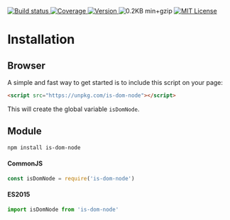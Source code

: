 <a href="https://travis-ci.org/jlmakes/is-dom-node"> <img src="https://img.shields.io/travis/jlmakes/is-dom-node.svg" alt="Build status"> </a>
<a href="https://coveralls.io/github/jlmakes/is-dom-node"> <img src="https://img.shields.io/coveralls/jlmakes/is-dom-node.svg" alt="Coverage"> </a>
<a href="https://www.npmjs.com/package/is-dom-node"> <img src="https://img.shields.io/npm/v/is-dom-node.svg" alt="Version"> </a>
<img src="https://img.shields.io/badge/min+gzip-0.2KB-blue.svg" alt="0.2KB min+gzip">
<a href="https://github.com/jlmakes/is-dom-node/blob/master/LICENSE"> <img src="https://img.shields.io/badge/license-MIT-1283c3.svg" alt="MIT License"> </a>

# Installation

## Browser

A simple and fast way to get started is to include this script on your page:

```html
<script src="https://unpkg.com/is-dom-node"></script>
```

This will create the global variable `isDomNode`.

## Module

```bash
npm install is-dom-node
```

#### CommonJS

```js
const isDomNode = require('is-dom-node')
```

#### ES2015

```js
import isDomNode from 'is-dom-node'
```
